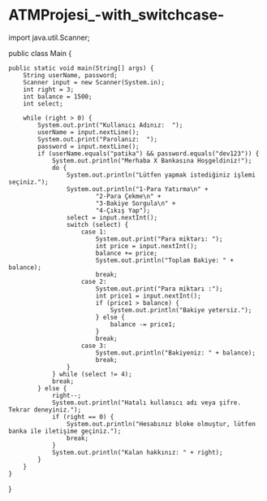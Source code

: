# ATMProjesi_-with_switchcase-

import java.util.Scanner;

public class Main {

    public static void main(String[] args) {
        String userName, password;
        Scanner input = new Scanner(System.in);
        int right = 3;
        int balance = 1500;
        int select;

        while (right > 0) {
            System.out.print("Kullanıcı Adınız:  ");
            userName = input.nextLine();
            System.out.print("Parolanız:  ");
            password = input.nextLine();
            if (userName.equals("patika") && password.equals("dev123")) {
                System.out.println("Merhaba X Bankasına Hoşgeldiniz!");
                do {
                    System.out.println("Lütfen yapmak istediğiniz işlemi seçiniz.");
                    System.out.println("1-Para Yatırma\n" +
                            "2-Para Çekme\n" +
                            "3-Bakiye Sorgula\n" +
                            "4-Çıkış Yap");
                    select = input.nextInt();
                    switch (select) {
                        case 1:
                            System.out.print("Para miktarı: ");
                            int price = input.nextInt();
                            balance += price;
                            System.out.println("Toplam Bakiye: " + balance);
                            break;
                        case 2:
                            System.out.print("Para miktarı :");
                            int price1 = input.nextInt();
                            if (price1 > balance) {
                                System.out.println("Bakiye yetersiz.");
                            } else {
                                balance -= price1;
                            }
                            break;
                        case 3:
                            System.out.println("Bakiyeniz: " + balance);
                            break;
                    }
                } while (select != 4);
                break;
            } else {
                right--;
                System.out.println("Hatalı kullanıcı adı veya şifre. Tekrar deneyiniz.");
                if (right == 0) {
                    System.out.println("Hesabınız bloke olmuştur, lütfen banka ile iletişime geçiniz.");
                    break;
                }
                System.out.println("Kalan hakkınız: " + right);
            }
        }
    }
}
